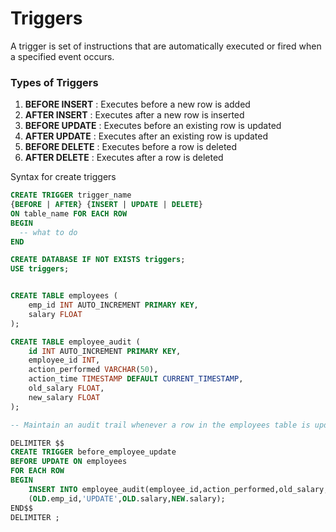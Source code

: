 # Triggers

A trigger is set of instructions that are automatically executed or fired when a specified event occurs.

### Types of Triggers
1. **BEFORE INSERT** : Executes before a new row is added
2. **AFTER INSERT** : Executes after a new row is inserted
3. **BEFORE UPDATE** : Executes before an existing row is updated
4. **AFTER UPDATE** : Executes after an existing row is updated
5. **BEFORE DELETE** : Executes before a row is deleted
6. **AFTER DELETE** : Executes after a row is deleted 

Syntax for create triggers

```sql
CREATE TRIGGER trigger_name
{BEFORE | AFTER} {INSERT | UPDATE | DELETE}
ON table_name FOR EACH ROW
BEGIN
  -- what to do
END
```


```sql
CREATE DATABASE IF NOT EXISTS triggers;
USE triggers;


CREATE TABLE employees (
    emp_id INT AUTO_INCREMENT PRIMARY KEY,
    salary FLOAT
);

CREATE TABLE employee_audit (
    id INT AUTO_INCREMENT PRIMARY KEY,
    employee_id INT,
    action_performed VARCHAR(50),
    action_time TIMESTAMP DEFAULT CURRENT_TIMESTAMP,
    old_salary FLOAT,
    new_salary FLOAT
);

-- Maintain an audit trail whenever a row in the employees table is updated

DELIMITER $$
CREATE TRIGGER before_employee_update
BEFORE UPDATE ON employees
FOR EACH ROW
BEGIN
    INSERT INTO employee_audit(employee_id,action_performed,old_salary,new_salary) VALUES 
    (OLD.emp_id,'UPDATE',OLD.salary,NEW.salary);
END$$
DELIMITER ;


```
